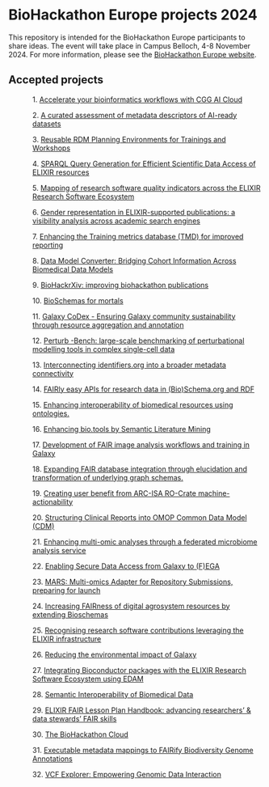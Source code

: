 

# BioHackathon Europe projects 2024
This repository is intended for the BioHackathon Europe participants to share ideas. The event will take place in Campus Belloch, 4-8 November 2024. For more information, please see the [BioHackathon Europe website](https://biohackathon-europe.org/index.html).

## Accepted projects

<ul>
<ol>1. <a href="1.md">Accelerate your bioinformatics workflows with CGG AI Cloud</a></ol>
<ol>2. <a href="2.md">A curated assessment of metadata descriptors of AI-ready datasets</a></ol>
<ol>3. <a href="3.md">Reusable RDM Planning Environments for Trainings and Workshops</a></ol>
<ol>4. <a href="4.md">SPARQL Query Generation for Efficient Scientific Data Access of ELIXIR resources</a></ol>
<ol>5. <a href="5.md">Mapping of research software quality indicators across the ELIXIR Research Software Ecosystem</a></ol>
<ol>6. <a href="6.md">Gender representation in ELIXIR-supported publications: a visibility analysis across academic search engines</a></ol>
<ol>7. <a href="7.md">Enhancing the Training metrics database (TMD) for improved reporting</a></ol>
<ol>8. <a href="8.md">Data Model Converter: Bridging Cohort Information Across Biomedical Data Models</a></ol>
<ol>9. <a href="9.md">BioHackrXiv: improving biohackathon publications</a></ol>
<ol>10. <a href="10.md">BioSchemas for mortals</a></ol>
<ol>11. <a href="11.md">Galaxy CoDex - Ensuring Galaxy community sustainability through resource aggregation and annotation</a></ol>
<ol>12. <a href="12.md">Perturb -Bench: large-scale benchmarking of perturbational modelling tools in complex single-cell data</a></ol>
<ol>13. <a href="13.md">Interconnecting identifiers.org into a broader metadata connectivity</a></ol>
<ol>14. <a href="14.md">FAIRly easy APIs for research data in (Bio)Schema.org and RDF</a></ol>
<ol>15. <a href="15.md">Enhancing interoperability of biomedical resources using ontologies.</a></ol>
<ol>16. <a href="16.md">Enhancing bio.tools by Semantic Literature Mining</a></ol>
<ol>17. <a href="17.md">Development of FAIR image analysis workflows and training in Galaxy</a></ol>
<ol>18. <a href="18.md">Expanding FAIR database integration through elucidation and transformation of underlying graph schemas.</a></ol>
<ol>19. <a href="19.md">Creating user benefit from ARC-ISA RO-Crate machine-actionability</a></ol>
<ol>20. <a href="20.md">Structuring Clinical Reports into OMOP Common Data Model (CDM)</a></ol>
<ol>21. <a href="21.md">Enhancing multi-omic analyses through a federated microbiome analysis service</a></ol>
<ol>22. <a href="22.md">Enabling Secure Data Access from Galaxy to (F)EGA</a></ol>
<ol>23. <a href="23.md">MARS: Multi-omics Adapter for Repository Submissions, preparing for launch</a></ol>
<ol>24. <a href="24.md">Increasing FAIRness of digital agrosystem resources by extending Bioschemas</a></ol>
<ol>25. <a href="25.md">Recognising research software contributions leveraging the ELIXIR infrastructure</a></ol>
<ol>26. <a href="26.md">Reducing the environmental impact of Galaxy</a></ol>
<ol>27. <a href="27.md">Integrating Bioconductor packages with the ELIXIR Research Software Ecosystem using EDAM</a></ol>
<ol>28. <a href="28.md">Semantic Interoperability of Biomedical Data</a></ol>
<ol>29. <a href="29.md">ELIXIR FAIR Lesson Plan Handbook: advancing researchers’ & data stewards’ FAIR skills</a></ol>
<ol>30. <a href="30.md">The BioHackathon Cloud</a></ol>
<ol>31. <a href="31.md">Executable metadata mappings to FAIRify Biodiversity Genome Annotations</a></ol>
<ol>32. <a href="32.md">VCF Explorer: Empowering Genomic Data Interaction</a></ol>
</ul>
